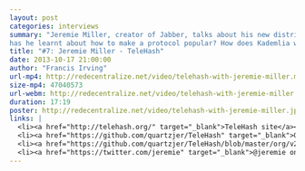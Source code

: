 ```yaml
---
layout: post
categories: interviews
summary: "Jeremie Miller, creator of Jabber, talks about his new distributed wire protocol, TeleHash. What lessons
has he learnt about how to make a protocol popular? How does Kademlia work?"
title: "#7: Jeremie Miller - TeleHash"
date: 2013-10-17 21:00:00
author: "Francis Irving"
url-mp4: http://redecentralize.net/video/telehash-with-jeremie-miller.mp4
size-mp4: 47040573
url-webm: http://redecentralize.net/video/telehash-with-jeremie-miller.webm
duration: 17:19
poster: http://redecentralize.net/video/telehash-with-jeremie-miller.jpg
links: |
  <li><a href="http://telehash.org/" target="_blank">TeleHash site</a></li>
  <li><a href="https://github.com/quartzjer/TeleHash" target="_blank">GitHub repo</a></li>
  <li><a href="https://github.com/quartzjer/TeleHash/blob/master/org/v2.md" target="_blank">v2 protocol spec</a></li>
  <li><a href="https://twitter.com/jeremie" target="_blank">@jeremie on Twitter</a></li>
---
```

